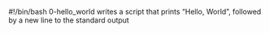 #!/bin/bash
0-hello_world writes a script that prints “Hello, World”, followed by a new line to the standard output
